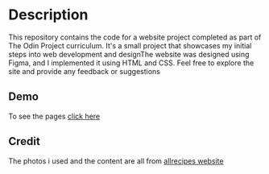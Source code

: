 # Description

This repository contains the code for a website project completed as part of The Odin Project curriculum. It's a small project that showcases my initial steps into web development and designThe website was designed using Figma, and I implemented it using HTML and CSS. Feel free to explore the site and provide any feedback or suggestions

## Demo

To see the pages [click here](https://hafsabn.github.io/recipes_page/)

## Credit

The photos i used and the content are all from [allrecipes website](https://www.allrecipes.com/)
